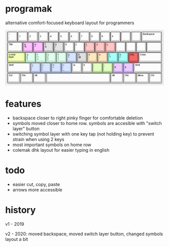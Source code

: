 # programak
alternative comfort-focused keyboard layout for programmers

![](programak.png)

# features
- backspace closer to right pinky finger for comfortable deletion
- symbols moved closer to home row. symbols are accesible with "switch layer" button
- switching symbol layer with one key tap (not holding key) to prevent strain when using 2 keys
- most important symbols on home row
- colemak dhk layout for easier typing in english

# todo
- easier cut, copy, paste
- arrows more accessible

# history

v1 - 2019

v2 - 2020: moved backspace, moved switch layer button, changed symbols layout a bit
